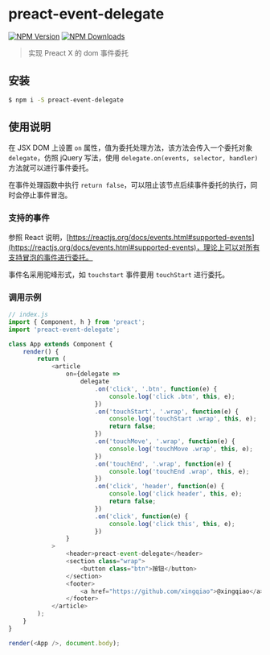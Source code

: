 # preact-event-delegate

[![NPM Version](https://img.shields.io/npm/v/preact-event-delegate.svg?style=flat-square)](https://www.npmjs.com/package/preact-event-delegate)
[![NPM Downloads](https://img.shields.io/npm/dm/preact-event-delegate.svg?style=flat-square)](https://www.npmjs.com/package/preact-event-delegate)

> 实现 Preact X 的 dom 事件委托

## 安装

```bash
$ npm i -S preact-event-delegate
```

## 使用说明

在 JSX DOM 上设置 `on` 属性，值为委托处理方法，该方法会传入一个委托对象 `delegate`，仿照 jQuery 写法，使用 `delegate.on(events, selector, handler)` 方法就可以进行事件委托。

在事件处理函数中执行 `return false`，可以阻止该节点后续事件委托的执行，同时会停止事件冒泡。

### 支持的事件

参照 React 说明，[https://reactjs.org/docs/events.html#supported-events](https://reactjs.org/docs/events.html#supported-events)，理论上可以对所有支持冒泡的事件进行委托。

事件名采用驼峰形式，如 `touchstart` 事件要用 `touchStart` 进行委托。

### 调用示例

```js
// index.js
import { Component, h } from 'preact';
import 'preact-event-delegate';

class App extends Component {
    render() {
        return (
            <article
                on={delegate =>
                    delegate
                        .on('click', '.btn', function(e) {
                            console.log('click .btn', this, e);
                        })
                        .on('touchStart', '.wrap', function(e) {
                            console.log('touchStart .wrap', this, e);
                            return false;
                        })
                        .on('touchMove', '.wrap', function(e) {
                            console.log('touchMove .wrap', this, e);
                        })
                        .on('touchEnd', '.wrap', function(e) {
                            console.log('touchEnd .wrap', this, e);
                        })
                        .on('click', 'header', function(e) {
                            console.log('click header', this, e);
                            return false;
                        })
                        .on('click', function(e) {
                            console.log('click this', this, e);
                        })
                }
            >
                <header>preact-event-delegate</header>
                <section class="wrap">
                    <button class="btn">按钮</button>
                </section>
                <footer>
                    <a href="https://github.com/xingqiao">@xingqiao</a>
                </footer>
            </article>
        );
    }
}

render(<App />, document.body);
```
